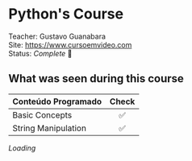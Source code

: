 # Python's Course

Teacher: Gustavo Guanabara  
Site: <https://www.cursoemvideo.com>  
Status: <em>Complete</em> 🎉

## What was seen during this course
  Conteúdo Programado    |   Check   |
:------------------------|:---------:|
Basic Concepts           |     ✅   |
String Manipulation      |     ✅   |

<i>Loading<i>
